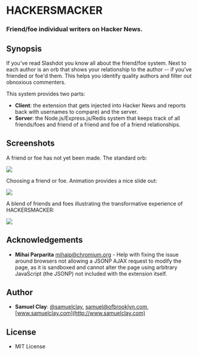 # HACKERSMACKER
### Friend/foe individual writers on Hacker News.

## Synopsis

If you've read Slashdot you know all about the friend/foe system. Next to each author is an orb that shows your relationship to the author -- if you've friended or foe'd them. This helps you identify quality authors and filter out obnoxious commenters.

This system provides two parts:
 * **Client**: the extension that gets injected into Hacker News and reports back with usernames to compare) and the server.
 * **Server**: the Node.js/Express.js/Redis system that keeps track of all friends/foes and friend of a friend and foe of a friend relationships.
 
## Screenshots

A friend or foe has not yet been made. The standard orb:

![](http://github.com/samuelclay/HACKERSMACKER/raw/master/docs/screenshot1.png)

Choosing a friend or foe. Animation provides a nice slide out:

![](http://github.com/samuelclay/HACKERSMACKER/raw/master/docs/screenshot2.png)

A blend of friends and foes illustrating the transformative experience of HACKERSMACKER:

![](http://github.com/samuelclay/HACKERSMACKER/raw/master/docs/screenshot3.png)

## Acknowledgements

 * **Mihai Parparita** <mihaip@chromium.org> - Help with fixing the issue around browsers not allowing a JSONP AJAX request to modify the page, as it is sandboxed and cannot alter the page using arbitrary JavaScript (the JSONP) not included with the extension itself.
 
## Author

 * **Samuel Clay**: [@samuelclay](http://twitter.com/samuelclay), [samuel@ofbrooklyn.com](mailto:samuel@ofbrooklyn.com), [www.samuelclay.com](http://www.samuelclay.com)
 
## License

 * MIT License